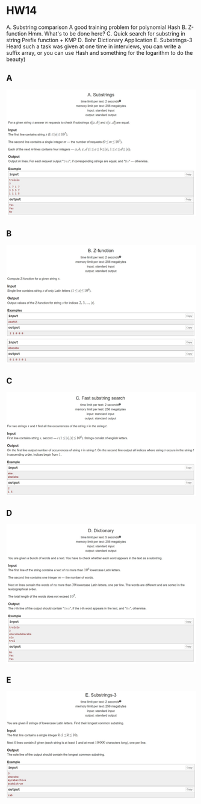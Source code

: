# HW14

A. Substring comparison A good training problem for polynomial Hash
B. Z-function Hmm. What's to be done here?
C. Quick search for substring in string Prefix function + KMP
D. Bohr Dictionary Application
E. Substrings-3 Heard such a task was given at one time in interviews, you can write a suffix array, or you can use Hash and something for the logarithm to do the beauty)

## A

![A](Problems_screenshots/A.jpg)

## B

![B](Problems_screenshots/B.jpg)

## C

![C](Problems_screenshots/C.jpg)

## D

![D](Problems_screenshots/D.jpg)

## E

![E](Problems_screenshots/E.jpg)
